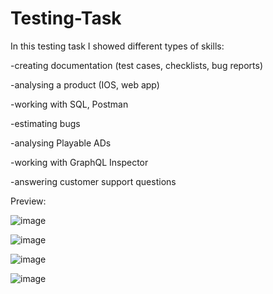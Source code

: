 # Testing-Task

In this testing task I showed different types of skills:

-creating documentation (test cases, checklists, bug reports)

-analysing a product (IOS, web app)

-working with SQL, Postman

-estimating bugs

-analysing Playable ADs

-working with GraphQL Inspector

-answering customer support questions

Preview:

![image](https://user-images.githubusercontent.com/116346013/215821371-2b719b02-f36c-4fbe-9e15-b38abc523ac0.png)

![image](https://user-images.githubusercontent.com/116346013/215821491-f83933d1-c114-48c8-b10d-910effcc6ed1.png)

![image](https://user-images.githubusercontent.com/116346013/215821835-1c029301-35b4-4de4-bb2a-c39f6e17caed.png)

![image](https://user-images.githubusercontent.com/116346013/215822068-dac5493d-b36e-416f-a14f-8afdd656db3b.png)
